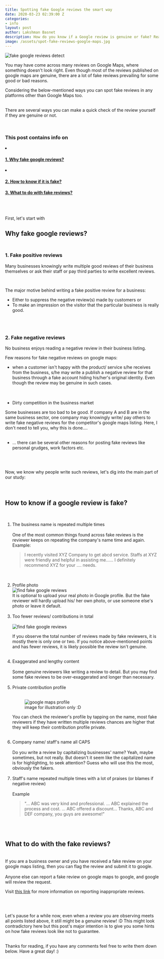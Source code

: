 ```yaml
---
title: Spotting fake Google reviews the smart way
date: 2020-03-23 02:39:00 Z
categories:
- info
layout: post
author: Lakshman Basnet
description: How do you know if a Google review is genuine or fake? Read this blog to find out how you can spot a fake review at a glance!
image: /assets/spot-fake-reviews-google-maps.jpg
---
```

<img src="/assets/spot-fake-reviews-google-maps.jpg" alt="fake google reviews detect">
<br>



You may have come across many reviews on Google Maps, where something doesn't look right. Even though most of the reviews published on google maps are genuine, there are a lot of fake reviews prevailing for some good or bad reasons. 

Considering the below-mentioned ways you can spot fake reviews in any platforms other than Google Maps too. <br> <br>

There are several ways you can make a quick check of the review yourself if they are genuine or not.

<br>
<div class="row">
<div class="col-md-6 sm-5 xs-5 tableofcontent">
	<h3 class="rhre">This post contains info on</h3>
	<li class="hre"><a href="#info"><h4>1. Why fake google reviews?</h4></a></li>
	<li class="hre"><a href="#international-airport"><h4>2. How to know if it is fake?</h4></a></li>
	<a href="#domestic-airport"><h4>3. What to do with fake reviews? </h4></a>
	

</div>

</div>
<a name="why"></a>
<br><br>


First, let's start with

## Why fake google reviews? <br> <br>

### 1. Fake positive reviews
Many businesses knowingly write multiple good reviews of their business themselves or ask their staff or pay third parties to write excellent reviews.

<br>

The major motive behind writing a fake positive review for a business: 

- Either to suppress the negative review(s) made by customers or 
- To make an impression on the visitor that the particular business is really good. 

<br><br>

### 2. Fake negative reviews 
No business enjoys reading a negative review in their business listing. 

Few reasons for fake negative reviews on google maps: 
<br> 
- when a customer isn't happy with the product/ service s/he receives from the business, s/he may write a publish a negative review for that business through a fake account hiding his/her's original identity. Even though the review may be genuine in such cases. <br>
<br> <br>

- Dirty competition in the business market 

Some businesses are too bad to be good. If company A and B are in the same business sector, one company may knowingly write/ pay others to write fake negative reviews for the competitor's google maps listing. Here, I don't need to tell you, why this is done....
<br> <br>

- ... there can be several other reasons for posting fake reviews like personal grudges, work factors etc.

<br><br>
<a name="how-to"></a>

Now, we know why people write such reviews, let's dig into the main part of our study: <br><br> <br>

## How to know if a google review is fake? 
<br>

<ol>

<li>The business name is repeated multiple times</li>
<br> 
One of the most common things found across fake reviews is the reviewer keeps on repeating the company's name time and again.
<br>
Example: 
<blockquote> I recently visited XYZ Company to get abcd service. Staffs at XYZ were friendly and helpful in assisting me...... I definitely recommend XYZ for your .... needs.</blockquote>
<br> <br>

<li>Profile photo</li>
<img src="/assets/google-reviews.jpg" alt="find fake google reviews"> 
<br>
It is optional to upload your real photo in Google profile. But the fake reviewer will hardly upload his/ her own photo, or use someone else's photo or leave it default. 
<br> <br>

<li>Too fewer reviews/ contributions in total</li>
<br>
<img src="/assets/fake-google-reviews.jpg" alt="find fake google reviews"> 

If you observe the total number of reviews made by fake reviewers, it is mostly there is only one or two. If you notice above-mentioned points and has fewer reviews, it is likely possible the review isn't genuine.
<br> <br>

<li>Exaggerated and lengthy content</li>
<br>
Some genuine reviewers like writing a review to detail. But you may find some fake reviews to be over-exaggerated and longer than necessary.
<br> <br>

<li>Private contribution profile</li>
<br>
<figure><img src="/assets/google-maps-profile.png" alt="google maps profile"> <figcaption> image for illustration only :D </figcaption></figure> 

You can check the reviewer's profile by tapping on the name, most fake reviewers if they have written multiple reviews chances are higher that they will keep their contribution profile private.
<br> <br>

<li>Company name/ staff's name all CAPS</li>
<br>
Do you write a review by capitalizing businesses' name? Yeah, maybe sometimes, but not really. But doesn't it seem like the capitalized name is for highlighting, to seek attention? Guess who will use this the most, obviously the fakers.
<br> <br>

<li>Staff's name repeated  multiple times with a lot of praises (or blames if negative review)</li>
<br>
Example
<blockquote>"... ABC was very kind and professional. ... ABC explained the process and cost. ... ABC offered a discount... Thanks, ABC and DEF company, you guys are awesome!"</blockquote>
</ol>

<br><br>

<h2> What to do with the fake reviews?</h2>
<br>
If you are a business owner and you have received a fake review on your google maps listing, then you can flag the review and submit it to google.
<br> <br>
Anyone else can report a fake review on google maps to google, and google will review the request. 

Visit <a href="https://support.google.com/business/answer/4596773?co=GENIE.Platform%3DAndroid&hl=en"> this link</a> for more information on reporting inappropriate reviews.

<br> <br>

Let's pause for a while now, even when a review you are observing meets all points listed above, it still might be a genuine review! :D This might look contradictory here but this post's major intention is to give you some hints on how fake reviews look like not to guarantee.
<br><br>


Thanks for reading, if you have any comments feel free to write them down below.
Have a great day! :)